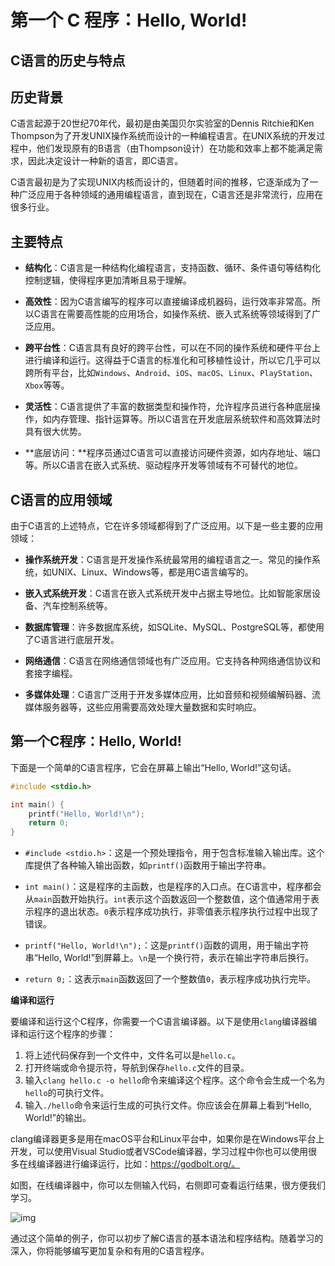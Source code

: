 # 第一个 C 程序：Hello, World!

## C语言的历史与特点

## **历史背景**

C语言起源于20世纪70年代，最初是由美国贝尔实验室的Dennis Ritchie和Ken Thompson为了开发UNIX操作系统而设计的一种编程语言。在UNIX系统的开发过程中，他们发现原有的B语言（由Thompson设计）在功能和效率上都不能满足需求，因此决定设计一种新的语言，即C语言。

C语言最初是为了实现UNIX内核而设计的，但随着时间的推移，它逐渐成为了一种广泛应用于各种领域的通用编程语言，直到现在，C语言还是非常流行，应用在很多行业。

## **主要特点**

- **结构化**：C语言是一种结构化编程语言，支持函数、循环、条件语句等结构化控制逻辑，使得程序更加清晰且易于理解。

- **高效性**：因为C语言编写的程序可以直接编译成机器码，运行效率非常高。所以C语言在需要高性能的应用场合，如操作系统、嵌入式系统等领域得到了广泛应用。

- **跨平台性**：C语言具有良好的跨平台性，可以在不同的操作系统和硬件平台上进行编译和运行。这得益于C语言的标准化和可移植性设计，所以它几乎可以跨所有平台，比如`Windows`、`Android`、`iOS`、`macOS`、`Linux`、`PlayStation`、`Xbox`等等。

- **灵活性**：C语言提供了丰富的数据类型和操作符，允许程序员进行各种底层操作，如内存管理、指针运算等。所以C语言在开发底层系统软件和高效算法时具有很大优势。

- **底层访问：**程序员通过C语言可以直接访问硬件资源，如内存地址、端口等。所以C语言在嵌入式系统、驱动程序开发等领域有不可替代的地位。

## C语言的应用领域

由于C语言的上述特点，它在许多领域都得到了广泛应用。以下是一些主要的应用领域：

- **操作系统开发**：C语言是开发操作系统最常用的编程语言之一。常见的操作系统，如UNIX、Linux、Windows等，都是用C语言编写的。

- **嵌入式系统开发**：C语言在嵌入式系统开发中占据主导地位。比如智能家居设备、汽车控制系统等。

- **数据库管理**：许多数据库系统，如SQLite、MySQL、PostgreSQL等，都使用了C语言进行底层开发。

- **网络通信**：C语言在网络通信领域也有广泛应用。它支持各种网络通信协议和套接字编程。

- **多媒体处理**：C语言广泛用于开发多媒体应用，比如音频和视频编解码器、流媒体服务器等，这些应用需要高效处理大量数据和实时响应。

## 第一个C程序：Hello, World!

下面是一个简单的C语言程序，它会在屏幕上输出“Hello, World!”这句话。

```C
#include <stdio.h>

int main() {
    printf("Hello, World!\n");
    return 0;
}
```

- `#include <stdio.h>`：这是一个预处理指令，用于包含标准输入输出库。这个库提供了各种输入输出函数，如`printf()`函数用于输出字符串。

- `int main()`：这是程序的主函数，也是程序的入口点。在C语言中，程序都会从`main`函数开始执行。`int`表示这个函数返回一个整数值，这个值通常用于表示程序的退出状态。`0`表示程序成功执行，非零值表示程序执行过程中出现了错误。

- `printf("Hello, World!\n");`：这是`printf()`函数的调用，用于输出字符串“Hello, World!”到屏幕上。`\n`是一个换行符，表示在输出字符串后换行。

- `return 0;`：这表示`main`函数返回了一个整数值`0`，表示程序成功执行完毕。

**编译和运行**

要编译和运行这个C程序，你需要一个C语言编译器。以下是使用`clang`编译器编译和运行这个程序的步骤：

1. 将上述代码保存到一个文件中，文件名可以是`hello.c`。
2. 打开终端或命令提示符，导航到保存`hello.c`文件的目录。
3. 输入`clang hello.c -o hello`命令来编译这个程序。这个命令会生成一个名为`hello`的可执行文件。
4. 输入`./hello`命令来运行生成的可执行文件。你应该会在屏幕上看到“Hello, World!”的输出。

clang编译器更多是用在macOS平台和Linux平台中，如果你是在Windows平台上开发，可以使用Visual Studio或者VSCode编译器，学习过程中你也可以使用很多在线编译器进行编译运行，比如：https://godbolt.org/。

如图，在线编译器中，你可以左侧输入代码，右侧即可查看运行结果，很方便我们学习。

![img](https://lb3fn675fh.feishu.cn/space/api/box/stream/download/asynccode/?code=MDczNjkxYjMwYjFmNjE5MGM4ZGNmZDJkOWYzNjJjYzZfYjRiUk9LMkRLbUtKT084WlplQmlKbmVnUXllSVN6V0dfVG9rZW46Q3BsdGI5VENubzhLN1l4djlvUGN1eGhJbnBjXzE3NDAyODM0Mjc6MTc0MDI4NzAyN19WNA)

通过这个简单的例子，你可以初步了解C语言的基本语法和程序结构。随着学习的深入，你将能够编写更加复杂和有用的C语言程序。
